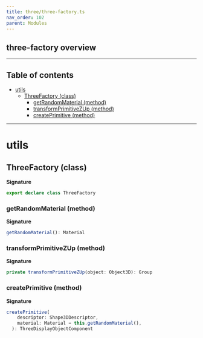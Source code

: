 ```yaml
---
title: three/three-factory.ts
nav_order: 102
parent: Modules
---
```


## three-factory overview

---

<h2 class="text-delta">Table of contents</h2>

- [utils](#utils)
  - [ThreeFactory (class)](#threefactory-class)
    - [getRandomMaterial (method)](#getrandommaterial-method)
    - [transformPrimitiveZUp (method)](#transformprimitivezup-method)
    - [createPrimitive (method)](#createprimitive-method)

---

# utils

## ThreeFactory (class)

**Signature**

```ts
export declare class ThreeFactory
```

### getRandomMaterial (method)

**Signature**

```ts
getRandomMaterial(): Material
```

### transformPrimitiveZUp (method)

**Signature**

```ts
private transformPrimitiveZUp(object: Object3D): Group
```

### createPrimitive (method)

**Signature**

```ts
createPrimitive(
    descriptor: Shape3DDescriptor,
    material: Material = this.getRandomMaterial(),
  ): ThreeDisplayObjectComponent
```
